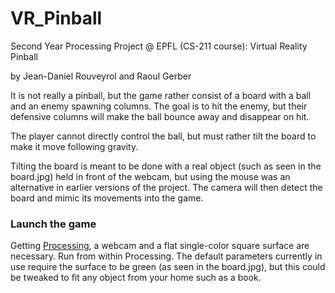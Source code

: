 # VR_Pinball
Second Year Processing Project @ EPFL (CS-211 course): Virtual Reality Pinball

by Jean-Daniel Rouveyrol and Raoul Gerber

It is not really a pinball, but the game rather consist of a board with a ball and an enemy spawning columns. The goal is to hit the enemy, but their defensive columns will make the ball bounce away and disappear on hit. 

The player cannot directly control the ball, but must rather tilt the board to make it move following gravity.

Tilting the board is meant to be done with a real object (such as seen in the board.jpg) held in front of the webcam, but using the mouse was an alternative in earlier versions of the project. The camera will then detect the board and mimic its movements into the game.

### Launch the game
Getting [Processing](https://processing.org/), a webcam and a flat single-color square surface are necessary. Run from within Processing. The default parameters currently in use require the surface to be green (as seen in the board.jpg), but this could be tweaked to fit any object from your home such as a book.
